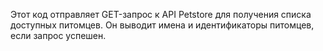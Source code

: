 Этот код отправляет GET-запрос к API Petstore для получения списка доступных питомцев. Он выводит имена и идентификаторы питомцев, если запрос успешен.
